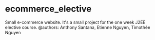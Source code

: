 ecommerce_elective
==================

Small e-commerce website. It's a small project for the one week J2EE elective course. @authors: Anthony Santana, Etienne Nguyen, Timothée Nguyen
